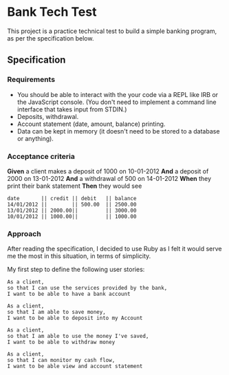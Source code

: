 # Bank Tech Test

This project is a practice technical test to build a simple banking program, as per the specification below.

## Specification

### Requirements

* You should be able to interact with the your code via a REPL like IRB or the JavaScript console.  (You don't need to implement a command line interface that takes input from STDIN.)
* Deposits, withdrawal.
* Account statement (date, amount, balance) printing.
* Data can be kept in memory (it doesn't need to be stored to a database or anything).

### Acceptance criteria

**Given** a client makes a deposit of 1000 on 10-01-2012
**And** a deposit of 2000 on 13-01-2012
**And** a withdrawal of 500 on 14-01-2012
**When** they print their bank statement
**Then** they would see

```
date       || credit || debit   || balance
14/01/2012 ||        || 500.00  || 2500.00
13/01/2012 || 2000.00||         || 3000.00
10/01/2012 || 1000.00||         || 1000.00
```
### Approach

After reading the specification, I decided to use Ruby as I felt it would serve me the most in this situation, in terms of simplicity.

My first step to define the following user stories:

```
As a client,
so that I can use the services provided by the bank,
I want to be able to have a bank account

As a client,
so that I am able to save money,
I want to be able to deposit into my Account

As a client,
so that I am able to use the money I've saved,
I want to be able to withdraw money

As a client,
so that I can monitor my cash flow,
I want to be able view and account statement
```
